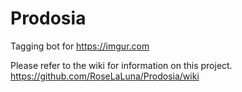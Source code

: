 # Prodosia
Tagging bot for https://imgur.com

Please refer to the wiki for information on this project.
<https://github.com/RoseLaLuna/Prodosia/wiki>
